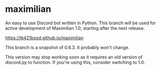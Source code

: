 # maximilian

An easy to use Discord bot written in Python.
This branch will be used for active development of Maximilian 1.0, starting after the next release.

https://tk421bsod.github.io/maximilian

This branch is a snapshot of 0.6.3.
It probably won't change.

This version may stop working soon as it requires an old version of discord.py to function.
If you're using this, consider switching to 1.0. 

